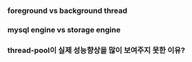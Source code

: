 ### foreground vs background thread

### mysql engine vs storage engine

### thread-pool이 실제 성능향상을 많이 보여주지 못한 이유?